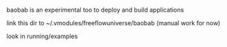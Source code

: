 
baobab is an experimental too to deploy and build applications

link this dir to  ~/.vmodules/freeflowuniverse/baobab (manual work for now)

look in running/examples

